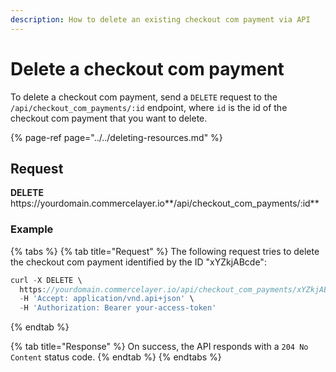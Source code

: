 ```yaml
---
description: How to delete an existing checkout com payment via API
---
```


# Delete a checkout com payment

To delete a checkout com payment, send a `DELETE` request to the `/api/checkout_com_payments/:id` endpoint, where `id` is the id of the checkout com payment that you want to delete.

{% page-ref page="../../deleting-resources.md" %}

## Request

**DELETE** https://<i></i>yourdomain.commercelayer.io**/api/checkout_com_payments/:id**

### Example

{% tabs %}
{% tab title="Request" %}
The following request tries to delete the checkout com payment identified by the ID "xYZkjABcde":

```javascript
curl -X DELETE \
  https://yourdomain.commercelayer.io/api/checkout_com_payments/xYZkjABcde \
  -H 'Accept: application/vnd.api+json' \
  -H 'Authorization: Bearer your-access-token'
```
{% endtab %}

{% tab title="Response" %}
On success, the API responds with a `204 No Content` status code.
{% endtab %}
{% endtabs %}

